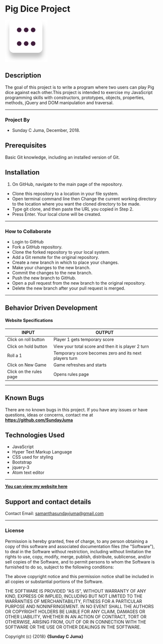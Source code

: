 # Pig Dice Project
![Web](imgs/dice-6.png)
## Description

The goal of this project is to write a program where two users can play Pig dice against each other.This project is intended to exercise my JavaScript programming skills with constructors, prototypes, objects, properties, methods, jQuery and DOM manipulation and traversal.

------------------------------------------------------------------------------------------------
### Project By

- Sunday C Juma, December, 2018.

## Prerequisites

Basic Git knowledge, including an installed version of Git.

## Installation
1. On GitHub, navigate to the main page of the repository.
- Clone this repository to a location in your file system.
- Open terminal command line then Change the current working directory to the location where you want the cloned directory to be made.
- Type git clone, and then paste the URL you copied in Step 2.
- Press Enter. Your local clone will be created.



------------------------------------------------------------------------------------------------

### How to Collaborate

  - Login to GitHub
  - Fork a GitHub repository.
  - Clone the forked repository to your local system.
  - Add a Git remote for the original repository.
  - Create a new branch in which to place your changes.
  - Make your changes to the new branch.  
  - Commit the changes to the new branch.
  - Push the new branch to GitHub.
  - Open a pull request from the new branch to the original repository.
  - Delete the new branch after your pull request is merged.

  ----------------------------------------------------------------------------------------------

  ## Behavior Driven Development

  #### Website Specifications

  |INPUT                  |OUTPUT                                                 |
  |-----------------------|-------------------------------------------------------|
  |Click on roll button   |Player 1 gets temporary score                          |
  |Click on hold button	  |View your total score and then it is player 2 turn     |
  |Roll a 1               | Temporary score becomes zero and its next players turn|
  |Click on New Game      | Game refreshes and starts                             |
  |Click on the rules page| Opens rules page                                      |



--------------------------------------------------------------------------------------------------

## Known Bugs

There are no known bugs in this project. If you have any issues or have questions, ideas or concerns, contact me at **https://github.com/SundayJuma**

## Technologies Used

- JavaScript
- Hyper Text Markup Language
- CSS used for styling
- Bootstrap
- jquery-3
- Atom text editor
------------------------------------------------------------------------------------------------

[**You can view my website here**](https://sundayjuma.github.io/Pig-Dice/)

## Support and contact details

Contact Email: samanthasundayjuma@gmail.com

------------------------------------------------------------------------------------------------

### License

Permission is hereby granted, free of charge, to any person obtaining a copy of this software and associated documentation files (the "Software"), to deal in the Software without restriction, including without limitation the rights to use, copy, modify, merge, publish, distribute, sublicense, and/or sell copies of the Software, and to permit persons to whom the Software is furnished to do so, subject to the following conditions:

The above copyright notice and this permission notice shall be included in all copies or substantial portions of the Software.

THE SOFTWARE IS PROVIDED "AS IS", WITHOUT WARRANTY OF ANY KIND, EXPRESS OR IMPLIED, INCLUDING BUT NOT LIMITED TO THE WARRANTIES OF MERCHANTABILITY, FITNESS FOR A PARTICULAR PURPOSE AND NONINFRINGEMENT. IN NO EVENT SHALL THE AUTHORS OR COPYRIGHT HOLDERS BE LIABLE FOR ANY CLAIM, DAMAGES OR OTHER LIABILITY, WHETHER IN AN ACTION OF CONTRACT, TORT OR OTHERWISE, ARISING FROM, OUT OF OR IN CONNECTION WITH THE SOFTWARE OR THE USE OR OTHER DEALINGS IN THE SOFTWARE.

Copyright (c) {2018} **{Sunday C Juma}**
